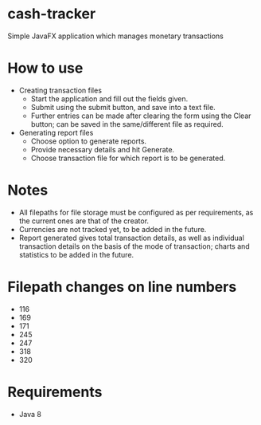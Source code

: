 # cash-tracker
Simple JavaFX application which manages monetary transactions

# How to use
- Creating transaction files
  - Start the application and fill out the fields given.
  - Submit using the submit button, and save into a text file.
  - Further entries can be made after clearing the form using the Clear button; can be saved in the same/different file as required.
- Generating report files
  - Choose option to generate reports.
  - Provide necessary details and hit Generate.
  - Choose transaction file for which report is to be generated.

# Notes
- All filepaths for file storage must be configured as per requirements, as the current ones are that of the creator.
- Currencies are not tracked yet, to be added in the future.
- Report generated gives total transaction details, as well as individual transaction details on the basis of the mode of transaction; charts and statistics to be added in the future.

# Filepath changes on line numbers
- 116
- 169
- 171
- 245
- 247
- 318
- 320

# Requirements
- Java 8
